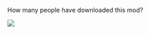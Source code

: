 How many people have downloaded this mod?

![](https://img.shields.io/github/downloads/Arkhorse/HowToRead/total?style=for-the-badge)
